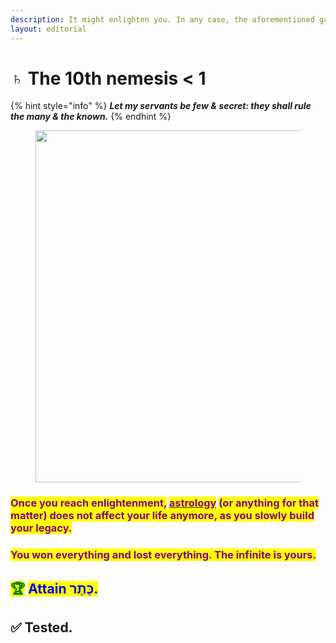 ```yaml
---
description: It might enlighten you. In any case, the aforementioned game shall be over.
layout: editorial
---
```


# ♄ The 10th nemesis < 1

{% hint style="info" %}
_**Let my servants be few & secret: they shall rule the many & the known.**_
{% endhint %}

<figure><img src="../../../../../.gitbook/assets/pexels-btgl-♡-18936487.jpg" alt="" width="563"><figcaption></figcaption></figure>

### <mark style="color:purple;">Once you reach enlightenment,</mark> [<mark style="color:purple;">astrology</mark>](https://www.ananda.org/ask-yogananda/is-astrology-spiritual/) <mark style="color:purple;">(or anything for that matter) does not affect your life anymore, as you slowly build your legacy.</mark>

### <mark style="color:purple;">You won everything and lost everything. The infinite is yours.</mark>

### &#x20;

## <mark style="color:green;">🏆</mark> <mark style="color:blue;">Attain כֶּתֶר‎.</mark>

## ✅ Tested.
